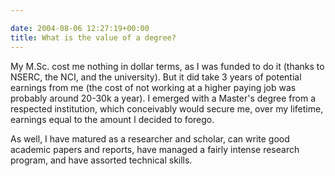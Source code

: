 ```yaml
---

date: 2004-08-06 12:27:19+00:00
title: What is the value of a degree?
---
```


My M.Sc. cost me nothing in dollar terms, as I was funded to do it (thanks to NSERC, the NCI, and the university).  But it did take 3 years of potential earnings from me (the cost of not working at a higher paying job was probably around 20-30k a year).  I emerged with a Master's degree from a respected institution, which conceivably would secure me, over my lifetime, earnings equal to the amount I decided to forego.

As well, I have matured as a researcher and scholar, can write good academic papers and reports, have managed a fairly intense research program, and have assorted technical skills.

